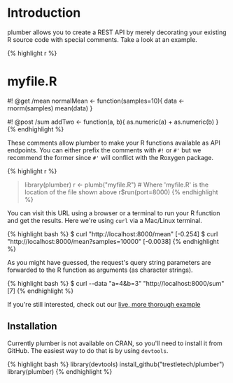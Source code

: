 
<div class="row"><div class="col-sm-8 col-sm-offset-2" markdown="1">

# Introduction

plumber allows you to create a REST API by merely decorating your existing R source code with special comments. Take a look at an example.

{% highlight r %}
# myfile.R

#! @get /mean
normalMean <- function(samples=10){
  data <- rnorm(samples)
  mean(data)
}

#! @post /sum
addTwo <- function(a, b){
  as.numeric(a) + as.numeric(b)
}
{% endhighlight %}

These comments allow plumber to make your R functions available as API endpoints. You can either prefix the comments with `#!` or `#'` but we recommend the former since `#'` will conflict with the Roxygen package.

{% highlight r %}
> library(plumber)
> r <- plumb("myfile.R")  # Where 'myfile.R' is the location of the file shown above
> r$run(port=8000)
{% endhighlight %}

You can visit this URL using a browser or a terminal to run your R function and get the results. Here we're using `curl` via a Mac/Linux terminal.

{% highlight bash %}
$ curl "http://localhost:8000/mean"
 [-0.254]
$ curl "http://localhost:8000/mean?samples=10000"
 [-0.0038]
{% endhighlight %}

As you might have guessed, the request's query string parameters are forwarded to the R function as arguments (as character strings).

{% highlight bash %}
$ curl --data "a=4&b=3" "http://localhost:8000/sum"
 [7]
{% endhighlight %}

If you're still interested, check out our [live, more thorough example](/docs/endpoints/)

## Installation

Currently plumber is not available on CRAN, so you'll need to install it from GitHub. The easiest way to do that is by using `devtools`.

{% highlight bash %}
library(devtools)
install_github("trestletech/plumber")
library(plumber)
{% endhighlight %}

</div></div>
